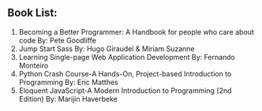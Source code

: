 ##  Book List: 
  1.  Becoming a Better Programmer: A Handbook for people who care about code By: Pete Goodliffe
  2.  Jump Start Sass By: Hugo Giraudel & Miriam Suzanne
  3.  Learning Single-page Web Application Development By: Fernando Monteiro
  4.  Python Crash Course-A Hands-On, Project-based Introduction to Programming By: Eric Matthes
  5.  Eloquent JavaScript-A Modern Introduction to Programming (2nd Edition) By: Marijin Haverbeke
